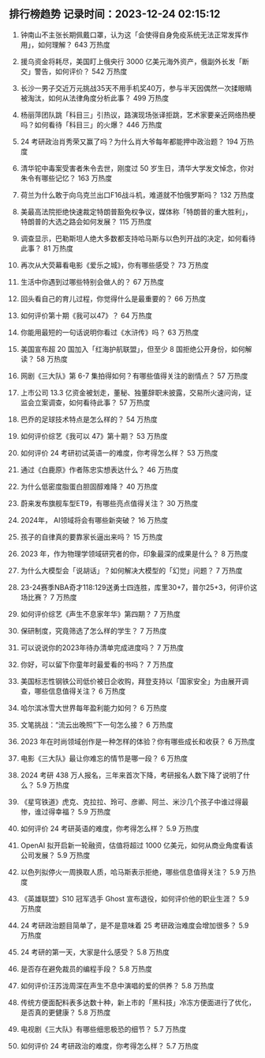 
## 排行榜趋势 记录时间：2023-12-24 02:15:12
  
  1. 钟南山不主张长期佩戴口罩，认为这「会使得自身免疫系统无法正常发挥作用」，如何理解？ 643 万热度
    
  2. 援乌资金将耗尽，美国盯上俄央行 3000 亿美元海外资产，俄副外长发「断交」警告，如何评价？ 542 万热度
    
  3. 长沙一男子交近万元挑战35天不用手机奖40万，参与半天因偶然一次揉眼睛被淘汰，如何从法律角度分析此事？ 499 万热度
    
  4. 杨丽萍团队跳「科目三」引热议，路演现场张译拒跳，艺术家要亲近网络热梗吗？如何看待「科目三」的火爆？ 446 万热度
    
  5. 24 考研政治肖秀荣又赢了吗？为什么肖大爷每年都能押中政治题？ 194 万热度
    
  6. 清华铊中毒案受害者朱令去世，刚度过 50 岁生日，清华大学发文悼念，你对朱令有哪些记忆？ 163 万热度
    
  7. 荷兰为什么敢于向乌克兰出口F16战斗机，难道就不怕俄罗斯吗？ 132 万热度
    
  8. 美最高法院拒绝快速裁定特朗普豁免权争议，媒体称「特朗普的重大胜利」，特朗普的大选之路会如何发展？ 115 万热度
    
  9. 调查显示，巴勒斯坦人绝大多数都支持哈马斯与以色列开战的决定，如何看待此事？ 81 万热度
    
  10. 再次从大荧幕看电影《爱乐之城》，你有哪些感受？ 73 万热度
    
  11. 生活中你遇到过哪些特别会做人的？ 67 万热度
    
  12. 回头看自己的育儿过程，你觉得什么是最重要的？ 66 万热度
    
  13. 如何评价第十期《我可以47》？ 64 万热度
    
  14. 你能用最短的一句话说明你看过《水浒传》吗？ 63 万热度
    
  15. 美国宣布超 20 国加入「红海护航联盟」，但至少 8 国拒绝公开身份，如何解读？ 58 万热度
    
  16. 网剧《三大队》第 6-7 集拍得如何？有哪些值得关注的剧情点？ 57 万热度
    
  17. 上市公司 13.3 亿资金被划走，董秘、独董辞职未披露，交易所火速问询，证监会立案调查，如何看待此事？ 57 万热度
    
  18. 巴乔的足球技术特点是怎么样的？ 54 万热度
    
  19. 如何评价综艺《我可以 47》第十期？ 53 万热度
    
  20. 如何评价 24 考研初试英语一的难度，你考得怎么样？ 53 万热度
    
  21. 通过《白鹿原》作者陈忠实想表达什么？ 46 万热度
    
  22. 为什么低密度脂蛋白胆固醇难降？ 40 万热度
    
  23. 蔚来发布旗舰车型ET9，有哪些亮点值得关注？ 30 万热度
    
  24. 2024年， AI领域将会有哪些新突破？ 16 万热度
    
  25. 孩子的自律真的要靠家长逼出来吗？ 15 万热度
    
  26. 2023 年，作为物理学领域研究者的你，印象最深的成果是什么？ 8 万热度
    
  27. 为什么大模型会「说胡话」？如何解决大模型的「幻觉」问题？ 7 万热度
    
  28. 23-24赛季NBA奇才118:129送勇士四连胜，库里30+7，普尔25+3，何评价这场比赛？ 7 万热度
    
  29. 如何评价综艺《声生不息家年华》第四期？ 7 万热度
    
  30. 保研制度，究竟筛选了怎么样的学生？ 7 万热度
    
  31. 可以说说你的2023年待办清单完成进度吗？ 7 万热度
    
  32. 你好，可以留下你童年时最爱看的书吗？ 7 万热度
    
  33. 美国标志性钢铁公司低价被日企收购，拜登支持以「国家安全」为由展开调查，哪些信息值得关注？ 6 万热度
    
  34. 哈尔滨冰雪大世界每年盈利能力如何？ 6 万热度
    
  35. 文笔挑战：“流云出晚照”下一句怎么接？ 6 万热度
    
  36. 2023 年在时尚领域创作是一种怎样的体验？你有哪些成长和收获？ 6 万热度
    
  37. 电影《三大队》最让你难忘的情节是哪一段？ 6 万热度
    
  38. 2024 考研 438 万人报名，三年来首次下降，考研报名人数下降了说明了什么？ 5.9 万热度
    
  39. 《星穹铁道》虎克、克拉拉、玲可、彦卿、阿兰、米沙几个孩子中谁过得最惨，谁过得幸福？ 5.9 万热度
    
  40. 如何评价 24 考研英语的难度，你考得怎么样？ 5.9 万热度
    
  41. OpenAI 拟开启新一轮融资，估值将超过 1000 亿美元，如何从商业角度看该公司发展？ 5.9 万热度
    
  42. 以色列拟停火一周换取人质，哈马斯表示拒绝，哪些信息值得关注？ 5.9 万热度
    
  43. 《英雄联盟》S10 冠军选手 Ghost 宣布退役，如何评价他的职业生涯？ 5.9 万热度
    
  44. 24 考研政治题目简单了，是不是意味着 25 考研政治难度会增加很多？ 5.9 万热度
    
  45. 24 考研的第一天，大家是什么感受？ 5.8 万热度
    
  46. 是否存在避免裁员的编程手段？ 5.8 万热度
    
  47. 如何评价汪苏泷周深在声生不息中演唱的爱的供养？ 5.8 万热度
    
  48. 传统方便面配料表多达数十种，新上市的「黑科技」冷冻方便面进行了优化，是否真的更健康？ 5.8 万热度
    
  49. 电视剧《三大队》有哪些细思极恐的细节？ 5.7 万热度
    
  50. 如何评价 24 考研政治的难度，你考得怎么样？ 5.7 万热度
    